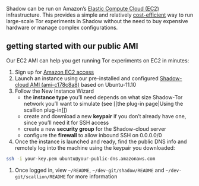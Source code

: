 Shadow can be run on Amazon’s [Elastic Compute Cloud (EC2)](http://aws.amazon.com/ec2/) infrastructure. This provides a simple and relatively [cost-efficient](http://aws.amazon.com/ec2/#pricing) way to run large-scale Tor experiments in Shadow without the need to buy expensive hardware or manage complex configurations. 

## getting started with our public AMI

Our EC2 AMI can help you get running Tor experiments on EC2 in minutes:

1. Sign up for [Amazon EC2 access](https://aws-portal.amazon.com/gp/aws/developer/registration)
1. Launch an instance using our pre-installed and configured [Shadow-cloud AMI (ami-c178c8a8)](https://console.aws.amazon.com/ec2/home?region=us-east-1#launchAmi=ami-c178c8a8) based on Ubuntu-11.10
1. Follow the New Instance Wizard
   + the **instance type** you’ll need depends on what size Shadow-Tor network you’ll want to simulate (see [[the plug-in page|Using the scallion plug-in]])
   + create and download a new **keypair** if you don’t already have one, since you’ll need it for SSH access
   + create a new **security group** for the Shadow-cloud server
   + configure the **firewall** to allow inbound SSH on 0.0.0.0/0
1. Once the instance is launched and ready, find the public DNS info and remotely log into the machine using the keypair you downloaded:
```bash
ssh -i your-key.pem ubuntu@your-public-dns.amazonaws.com
```
1. Once logged in, view `~/README`, `~/dev-git/shadow/README` and `~/dev-git/scallion/README` for more information